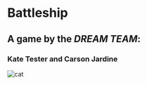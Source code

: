 # Battleship
## A game by the *DREAM TEAM*:
### Kate Tester and Carson Jardine

![cat](https://giphy.com/gifs/C9x8gX02SnMIoAClXa.gif)
